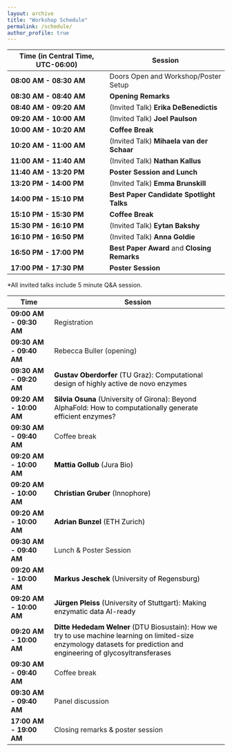 ```yaml
---
layout: archive
title: "Workshop Schedule"
permalink: /schedule/
author_profile: true
---
```


**Time (in Central Time, UTC-06:00)** | **Session**
------------ | ------------
**08:00 AM - 08:30 AM**  <a ></a> |	Doors Open and Workshop/Poster Setup
**08:30 AM - 08:40 AM**  <a ></a> |	**Opening Remarks**
**08:40 AM - 09:20 AM**  <a ></a> |	(Invited Talk) **Erika DeBenedictis**
**09:20 AM - 10:00 AM**  <a ></a> |	(Invited Talk) **Joel Paulson**
**10:00 AM - 10:20 AM**  <a ></a> |	**Coffee Break**
**10:20 AM - 11:00 AM**  <a ></a> |	(Invited Talk) **Mihaela van der Schaar**
**11:00 AM - 11:40 AM**  <a ></a> |	(Invited Talk) **Nathan Kallus**
**11:40 AM - 13:20 PM**  <a ></a> |	**Poster Session and Lunch**
**13:20 PM - 14:00 PM**  <a ></a> |	(Invited Talk) **Emma Brunskill**
**14:00 PM - 15:10 PM**  <a ></a> |	**Best Paper Candidate Spotlight Talks**
**15:10 PM - 15:30 PM**  <a ></a> |	**Coffee Break**
**15:30 PM - 16:10 PM**  <a ></a> |	(Invited Talk) **Eytan Bakshy**
**16:10 PM - 16:50 PM**  <a ></a> |	(Invited Talk) **Anna Goldie**
**16:50 PM - 17:00 PM**  <a ></a> |	**Best Paper Award** and **Closing Remarks**
**17:00 PM - 17:30 PM**  <a ></a> |	**Poster Session**

*All invited talks include 5 minute Q&A session.



<table>
  <thead>
    <tr>
      <th style="width: 20%;">Time</th>
      <th style="width: 80%;">Session</th>
    </tr>
  </thead>
  <tbody>
    <tr>
      <td><strong>09:00 AM - 09:30 AM</strong></td>
      <td>Registration</td>
    </tr>
    <tr>
      <td><strong>09:30 AM - 09:40 AM</strong></td>
      <td>Rebecca Buller (opening)</td>
    </tr>
    <tr>
      <td><strong>09:30 AM - 09:20 AM</strong></td>
      <td>
        <div class="clickable-row" onclick="toggleAbstract(this)">
          <strong>Gustav Oberdorfer</strong> (TU Graz):
          Computational design of highly active de novo enzymes 
        </div>
        <div class="abstract" style="display: none;">
          Abstract: Reliably introducing function into genetically encodable de novo proteins is still a challenging task. Current design methods mostly produce de novo enzymes with low activities. As a result, they require costly experimental optimization and high-throughput screening to be industrially viable. We developed rotamer inverted fragment finder–diffusion (Riff-Diff), a hybrid machine learning and atomistic modelling strategy for scaffolding catalytic arrays in de novo protein backbones. We show that proficient enzymes can be generated with Riff-Diff while screening as little as 35 designs. The talk will highlight challenges and findings during scaffolding active sites for catalyzing the retro-aldol and Morita Baylis-Hillman reaction, as well as metal cofactors of increasing complexity.
        </div>
      </td>
    </tr>
    <tr>
      <td><strong>09:20 AM - 10:00 AM</strong></td>
      <td>
        <div class="clickable-row" onclick="toggleAbstract(this)">
          <strong>Silvia Osuna</strong> (University of Girona): Beyond AlphaFold: How to computationally generate efficient enzymes?
        </div>
        <div class="abstract" style="display: none;">
          Abstract: tba
        </div>
      </td>
    </tr>
    <tr>
      <td><strong>09:30 AM - 09:40 AM</strong></td>
      <td>Coffee break</td>
    </tr>
    <tr>
      <td><strong>09:20 AM - 10:00 AM</strong></td>
      <td>
        <div class="clickable-row" onclick="toggleAbstract(this)">
          <strong>Mattia Gollub</strong> (Jura Bio)
        </div>
        <div class="abstract" style="display: none;">
          Abstract: tba
        </div>
      </td>
    </tr>
    <tr>
      <td><strong>09:20 AM - 10:00 AM</strong></td>
      <td>
        <div class="clickable-row" onclick="toggleAbstract(this)">
          <strong>Christian Gruber</strong> (Innophore)
        </div>
        <div class="abstract" style="display: none;">
          Abstract: tba
        </div>
      </td>
    </tr>
    <tr>
      <td><strong>09:20 AM - 10:00 AM</strong></td>
      <td>
        <div class="clickable-row" onclick="toggleAbstract(this)">
          <strong>Adrian Bunzel</strong> (ETH Zurich)
        </div>
        <div class="abstract" style="display: none;">
          Abstract: tba
        </div>
      </td>
    </tr>
    <tr>
      <td><strong>09:30 AM - 09:40 AM</strong></td>
      <td>Lunch & Poster Session</td>
    </tr>
    <tr>
      <td><strong>09:20 AM - 10:00 AM</strong></td>
      <td>
        <div class="clickable-row" onclick="toggleAbstract(this)">
          <strong>Markus Jeschek</strong> (University of Regensburg)
        </div>
        <div class="abstract" style="display: none;">
          Abstract: tba
        </div>
      </td>
    </tr>
    <tr>
      <td><strong>09:20 AM - 10:00 AM</strong></td>
      <td>
        <div class="clickable-row" onclick="toggleAbstract(this)">
          <strong>Jürgen Pleiss</strong> (University of Stuttgart): Making enzymatic data AI-ready
        </div>
        <div class="abstract" style="display: none;">
          Abstract: tba
        </div>
      </td>
    </tr>
    <tr>
      <td><strong>09:20 AM - 10:00 AM</strong></td>
      <td>
        <div class="clickable-row" onclick="toggleAbstract(this)">
          <strong>Ditte Hededam Welner</strong> (DTU Biosustain): How we try to use machine learning on limited-size enzymology datasets for prediction and engineering of glycosyltransferases
        </div>
        <div class="abstract" style="display: none;">
          Abstract: Functional prediction from enzyme sequence remains a major challenge in biocatalysis and enzyme engineering. For some enzyme families, sequence-function relationships are particularly elusive, and seem to be governed by complex patterns that escape our elucidation. This is true for glycosyltransferases of family 1. This enzyme family is promiscuous and notorious for escaping elucidation of robust structure-function relationships2. It is also an enzyme family with large industrial potential, due to its capability of regioselective and stereoselective glycosylation of a vast array of industrially relevant molecules, including pharmaceuticals, nutraceuticals, and cosmetics.
Machine learning is becoming recognized a powerful tool in enzymology, due to its strength in recognizing patterns in complex data. It is challenged by the limited size and varying quality of many enzymology dataset. We continuously work to develop a robust and versatile predictor for glycosyltransferase prediction and engineering. The current status of this effort will be presented.
        </div>
      </td>
    </tr>
    <tr>
      <td><strong>09:30 AM - 09:40 AM</strong></td>
      <td>Coffee break</td>
    </tr>
    <tr>
      <td><strong>09:30 AM - 09:40 AM</strong></td>
      <td>Panel discussion</td>
    </tr>
    <tr>
      <td><strong>17:00 AM - 19:00 AM</strong></td>
      <td>Closing remarks & poster session</td>
    </tr>
    <!-- Repeat for other speakers -->
  </tbody>
</table>

<script>
  function toggleAbstract(row) {
    const abstract = row.nextElementSibling;
    if (abstract.style.display === "none" || abstract.style.display === "") {
      abstract.style.display = "block";
    } else {
      abstract.style.display = "none";
    }
  }
</script>

<style>
  .clickable-row {
    cursor: pointer;
    color: black;
    text-decoration: none;
  }
  .clickable-row:hover {
    color: black;
  }
  .abstract {
    margin-top: 5px;
    font-style: italic;
    background-color: #f9f9f9;
    padding: 10px;
    border-left: 3px solid #007bff;
  }
</style>
